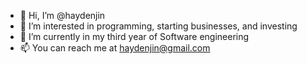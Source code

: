 - 👋 Hi, I’m @haydenjin
- 👀 I’m interested in programming, starting businesses, and investing 
- 🌱 I’m currently in my third year of Software engineering 
- 📫 You can reach me at haydenjin@gmail.com 

<!---
haydenjin/haydenjin is a ✨ special ✨ repository because its `README.md` (this file) appears on your GitHub profile.
You can click the Preview link to take a look at your changes.
--->
